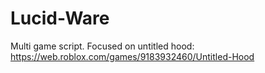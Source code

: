 # Lucid-Ware
Multi game script. Focused on untitled hood: https://web.roblox.com/games/9183932460/Untitled-Hood
